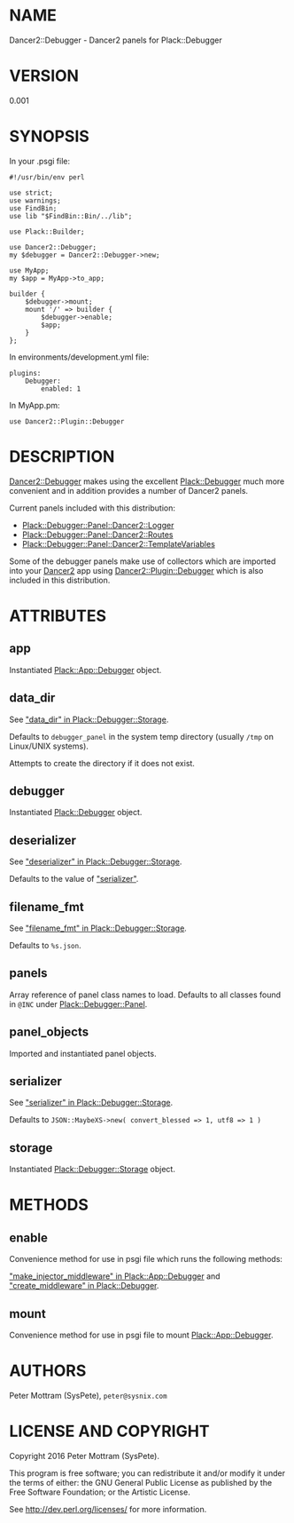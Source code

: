 # NAME

Dancer2::Debugger - Dancer2 panels for Plack::Debugger

# VERSION

0.001

# SYNOPSIS

In your .psgi file:

    #!/usr/bin/env perl

    use strict;
    use warnings;
    use FindBin;
    use lib "$FindBin::Bin/../lib";

    use Plack::Builder;

    use Dancer2::Debugger;
    my $debugger = Dancer2::Debugger->new;

    use MyApp;
    my $app = MyApp->to_app;

    builder {
        $debugger->mount;
        mount '/' => builder {
            $debugger->enable;
            $app;
        }
    };

In environments/development.yml file:

    plugins:
        Debugger:
            enabled: 1

In MyApp.pm:

    use Dancer2::Plugin::Debugger

# DESCRIPTION

[Dancer2::Debugger](https://metacpan.org/pod/Dancer2::Debugger) makes using the excellent [Plack::Debugger](https://metacpan.org/pod/Plack::Debugger) much more
convenient and in addition provides a number of Dancer2 panels.

Current panels included with this distribution:

- [Plack::Debugger::Panel::Dancer2::Logger](https://metacpan.org/pod/Plack::Debugger::Panel::Dancer2::Logger)
- [Plack::Debugger::Panel::Dancer2::Routes](https://metacpan.org/pod/Plack::Debugger::Panel::Dancer2::Routes)
- [Plack::Debugger::Panel::Dancer2::TemplateVariables](https://metacpan.org/pod/Plack::Debugger::Panel::Dancer2::TemplateVariables)

Some of the debugger panels make use of collectors which are imported into
your [Dancer2](https://metacpan.org/pod/Dancer2) app using [Dancer2::Plugin::Debugger](https://metacpan.org/pod/Dancer2::Plugin::Debugger) which is also 
included in this distribution.

# ATTRIBUTES

## app

Instantiated [Plack::App::Debugger](https://metacpan.org/pod/Plack::App::Debugger) object.

## data\_dir

See ["data\_dir" in Plack::Debugger::Storage](https://metacpan.org/pod/Plack::Debugger::Storage#data_dir).

Defaults to `debugger_panel` in the system temp directory (usually `/tmp`
on Linux/UNIX systems).

Attempts to create the directory if it does not exist.

## debugger

Instantiated [Plack::Debugger](https://metacpan.org/pod/Plack::Debugger) object.

## deserializer

See ["deserializer" in Plack::Debugger::Storage](https://metacpan.org/pod/Plack::Debugger::Storage#deserializer).

Defaults to the value of ["serializer"](#serializer).

## filename\_fmt

See ["filename\_fmt" in Plack::Debugger::Storage](https://metacpan.org/pod/Plack::Debugger::Storage#filename_fmt).

Defaults to `%s.json`.

## panels

Array reference of panel class names to load. Defaults to all classes
found in `@INC` under [Plack::Debugger::Panel](https://metacpan.org/pod/Plack::Debugger::Panel).

## panel\_objects

Imported and instantiated panel objects.

## serializer

See ["serializer" in Plack::Debugger::Storage](https://metacpan.org/pod/Plack::Debugger::Storage#serializer).

Defaults to `JSON::MaybeXS->new( convert_blessed => 1, utf8 => 1 )`

## storage

Instantiated [Plack::Debugger::Storage](https://metacpan.org/pod/Plack::Debugger::Storage) object.

# METHODS

## enable

Convenience method for use in psgi file which runs the following methods:

["make\_injector\_middleware" in Plack::App::Debugger](https://metacpan.org/pod/Plack::App::Debugger#make_injector_middleware) and
["create\_middleware" in Plack::Debugger](https://metacpan.org/pod/Plack::Debugger#create_middleware).

## mount

Convenience method for use in psgi file to mount [Plack::App::Debugger](https://metacpan.org/pod/Plack::App::Debugger).

# AUTHORS

Peter Mottram (SysPete), `peter@sysnix.com`

# LICENSE AND COPYRIGHT

Copyright 2016 Peter Mottram (SysPete).

This program is free software; you can redistribute it and/or modify it
under the terms of either: the GNU General Public License as published
by the Free Software Foundation; or the Artistic License.

See http://dev.perl.org/licenses/ for more information.
